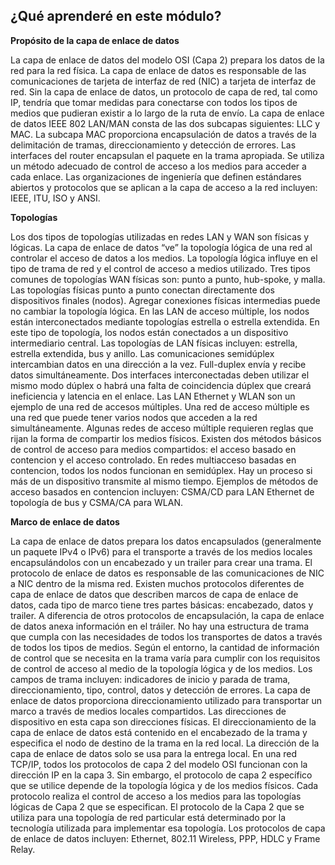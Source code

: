 ## ¿Qué aprenderé en este módulo?

**Propósito de la capa de enlace de datos**

La capa de enlace de datos del modelo OSI (Capa 2) prepara los datos de la red para la red física. La capa de enlace de datos es responsable de las comunicaciones de tarjeta de interfaz de red (NIC) a tarjeta de interfaz de red. Sin la capa de enlace de datos, un protocolo de capa de red, tal como IP, tendría que tomar medidas para conectarse con todos los tipos de medios que pudieran existir a lo largo de la ruta de envío. La capa de enlace de datos IEEE 802 LAN/MAN consta de las dos subcapas siguientes: LLC y MAC. La subcapa MAC proporciona encapsulación de datos a través de la delimitación de tramas, direccionamiento y detección de errores. Las interfaces del router encapsulan el paquete en la trama apropiada. Se utiliza un método adecuado de control de acceso a los medios para acceder a cada enlace. Las organizaciones de ingeniería que definen estándares abiertos y protocolos que se aplican a la capa de acceso a la red incluyen: IEEE, ITU, ISO y ANSI.

**Topologías**

Los dos tipos de topologías utilizadas en redes LAN y WAN son físicas y lógicas. La capa de enlace de datos “ve” la topología lógica de una red al controlar el acceso de datos a los medios. La topología lógica influye en el tipo de trama de red y el control de acceso a medios utilizado. Tres tipos comunes de topologías WAN físicas son: punto a punto, hub-spoke, y malla. Las topologías físicas punto a punto conectan directamente dos dispositivos finales (nodos). Agregar conexiones físicas intermedias puede no cambiar la topología lógica. En las LAN de acceso múltiple, los nodos están interconectados mediante topologías estrella o estrella extendida. En este tipo de topología, los nodos están conectados a un dispositivo intermediario central. Las topologías de LAN físicas incluyen: estrella, estrella extendida, bus y anillo. Las comunicaciones semidúplex intercambian datos en una dirección a la vez. Full-duplex envía y recibe datos simultáneamente. Dos interfaces interconectadas deben utilizar el mismo modo dúplex o habrá una falta de coincidencia dúplex que creará ineficiencia y latencia en el enlace. Las LAN Ethernet y WLAN son un ejemplo de una red de accesos múltiples. Una red de acceso múltiple es una red que puede tener varios nodos que acceden a la red simultáneamente. Algunas redes de acceso múltiple requieren reglas que rijan la forma de compartir los medios físicos. Existen dos métodos básicos de control de acceso para medios compartidos: el acceso basado en contencion y el acceso controlado. En redes multiacceso basadas en contencion, todos los nodos funcionan en semidúplex. Hay un proceso si más de un dispositivo transmite al mismo tiempo. Ejemplos de métodos de acceso basados en contencion incluyen: CSMA/CD para LAN Ethernet de topología de bus y CSMA/CA para WLAN.

**Marco de enlace de datos**

La capa de enlace de datos prepara los datos encapsulados (generalmente un paquete IPv4 o IPv6) para el transporte a través de los medios locales encapsulándolos con un encabezado y un trailer para crear una trama. El protocolo de enlace de datos es responsable de las comunicaciones de NIC a NIC dentro de la misma red. Existen muchos protocolos diferentes de capa de enlace de datos que describen marcos de capa de enlace de datos, cada tipo de marco tiene tres partes básicas: encabezado, datos y trailer. A diferencia de otros protocolos de encapsulación, la capa de enlace de datos anexa información en el tráiler. No hay una estructura de trama que cumpla con las necesidades de todos los transportes de datos a través de todos los tipos de medios. Según el entorno, la cantidad de información de control que se necesita en la trama varía para cumplir con los requisitos de control de acceso al medio de la topología lógica y de los medios. Los campos de trama incluyen: indicadores de inicio y parada de trama, direccionamiento, tipo, control, datos y detección de errores. La capa de enlace de datos proporciona direccionamiento utilizado para transportar un marco a través de medios locales compartidos. Las direcciones de dispositivo en esta capa son direcciones físicas. El direccionamiento de la capa de enlace de datos está contenido en el encabezado de la trama y especifica el nodo de destino de la trama en la red local. La dirección de la capa de enlace de datos solo se usa para la entrega local. En una red TCP/IP, todos los protocolos de capa 2 del modelo OSI funcionan con la dirección IP en la capa 3. Sin embargo, el protocolo de capa 2 específico que se utilice depende de la topología lógica y de los medios físicos. Cada protocolo realiza el control de acceso a los medios para las topologías lógicas de Capa 2 que se especifican. El protocolo de la Capa 2 que se utiliza para una topología de red particular está determinado por la tecnología utilizada para implementar esa topología. Los protocolos de capa de enlace de datos incluyen: Ethernet, 802.11 Wireless, PPP, HDLC y Frame Relay.